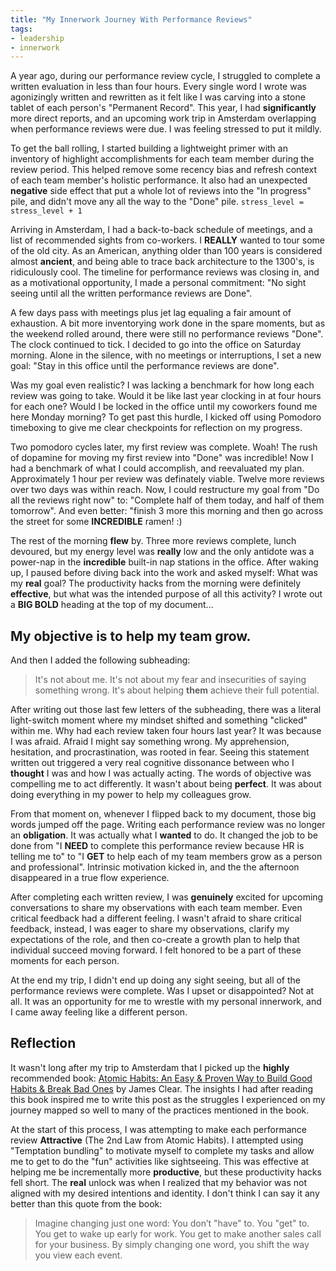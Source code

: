 ```yaml
---
title: "My Innerwork Journey With Performance Reviews"
tags:
- leadership
- innerwork
---
```


A year ago, during our performance review cycle, I struggled to complete a written evaluation in less than four hours.  Every single word I wrote was agonizingly written and rewritten as it felt like I was carving into a stone tablet of each person's "Permanent Record".  This year, I had __significantly__ more direct reports, and an upcoming work trip in Amsterdam overlapping when performance reviews were due.  I was feeling stressed to put it mildly.  

To get the ball rolling, I started building a lightweight primer with an inventory of highlight accomplishments for each team member during the review period.  This helped remove some recency bias and refresh context of each team member's holistic performance. It also had an unexpected __negative__ side effect that put a whole lot of reviews into the "In progress" pile, and didn't move any all the way to the "Done" pile.
`stress_level = stress_level + 1`

Arriving in Amsterdam, I had a back-to-back schedule of meetings, and a list of recommended sights from co-workers. I __REALLY__ wanted to tour some of the old city.  As an American, anything older than 100 years is considered almost __ancient__, and being able to trace back architecture to the 1300's, is ridiculously cool.  The timeline for performance reviews was closing in, and as a motivational opportunity, I made a personal commitment: "No sight seeing until all the written performance reviews are Done".

A few days pass with meetings plus jet lag equaling a fair amount of exhaustion.  A bit more inventorying work done in the spare moments, but as the weekend rolled around, there were still no performance reviews "Done".  The clock continued to tick.  I decided to go into the office on Saturday morning.  Alone in the silence, with no meetings or interruptions, I set a new goal: "Stay in this office until the performance reviews are done".  

Was my goal even realistic?  I was lacking a benchmark for how long each review was going to take.  Would it be like last year clocking in at four hours for each one?  Would I be locked in the office until my coworkers found me here Monday morning?  To get past this hurdle, I kicked off using Pomodoro timeboxing to give me clear checkpoints for reflection on my progress.  

Two pomodoro cycles later, my first review was complete.  Woah!  The rush of dopamine for moving my first review into "Done" was incredible!  Now I had a benchmark of what I could accomplish, and reevaluated my plan.  Approximately 1 hour per review was definately viable.  Twelve more reviews over two days was within reach.  Now, I could restructure my goal from "Do all the reviews right now" to: "Complete half of them today, and half of them tomorrow".  And even better: "finish 3 more this morning and then go across the street for some __INCREDIBLE__ ramen!  :)

The rest of the morning __flew__ by.  Three more reviews complete, lunch devoured, but my energy level was __really__ low and the only antidote was a power-nap in the **incredible** built-in nap stations in the office.  After waking up, I paused before diving back into the work and asked myself: What was my __real__ goal?  The productivity hacks from the morning were definitely __effective__, but what was the intended purpose of all this activity?  I wrote out a **BIG BOLD** heading at the top of my document... 

## My objective is to help my team __grow__.

And then I added the following subheading: 

> It's not about me.  It's not about my fear and insecurities of saying something wrong.  It's about helping __them__ achieve their full potential.

After writing out those last few letters of the subheading, there was a literal light-switch moment where my mindset shifted and something "clicked" within me.  Why had each review taken four hours last year?  It was because I was afraid.  Afraid I might say something wrong.  My apprehension, hesitation, and procrastination, was rooted in fear.  Seeing this statement written out triggered a very real cognitive dissonance between who I __thought__ I was and how I was actually acting.  The words of objective was compelling me to act differently.  It wasn't about being __perfect__.  It was about doing everything in my power to help my colleagues grow.

From that moment on, whenever I flipped back to my document, those big words jumped off the page.  Writing each performance review was no longer an __obligation__.  It was actually what I __wanted__ to do.  It changed the job to be done from "I __NEED__ to complete this performance review because HR is telling me to" to "I __GET__ to help each of my team members grow as a person and professional".  Intrinsic motivation kicked in, and the the afternoon disappeared in a true flow experience.  

After completing each written review, I was __genuinely__ excited for upcoming conversations to share my observations with each team member.  Even critical feedback had a different feeling.  I wasn't afraid to share critical feedback, instead, I was eager to share my observations, clarify my expectations of the role, and then co-create a growth plan to help that individual succeed moving forward.  I felt honored to be a part of these moments for each person.

At the end my trip, I didn't end up doing any sight seeing, but all of the performance reviews were complete.  Was I upset or disappointed?  Not at all.  It was an opportunity for me to wrestle with my personal innerwork, and I came away feeling like a different person.

## Reflection
It wasn't long after my trip to Amsterdam that I picked up the __highly__ recommended book: [Atomic Habits: An Easy & Proven Way to Build Good Habits & Break Bad Ones](https://www.amazon.com/Atomic-Habits-Proven-Build-Break-ebook/dp/B07D23CFGR/ref=sr_1_1?keywords=atomic+habits&qid=1657545907&sr=8-1) by James Clear.  The insights I had after reading this book inspired me to write this post as the struggles I experienced on my journey mapped so well to many of the practices mentioned in the book.

At the start of this process, I was attempting to make each performance review **Attractive** (The 2nd Law from Atomic Habits).  I attempted using "Temptation bundling" to motivate myself to complete my tasks and allow me to get to do the "fun" activities like sightseeing.  This was effective at helping me be incrementally more __productive__, but these productivity hacks fell short.  The __real__ unlock was when I realized that my behavior was not aligned with my desired intentions and identity.  I don't think I can say it any better than this quote from the book:

> Imagine changing just one word: You don’t "have" to. You "get" to. You get to wake up early for work. You get to make another sales call for your business. By simply changing one word, you shift the way you view each event.

